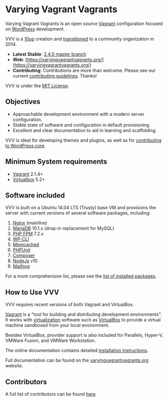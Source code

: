 # Varying Vagrant Vagrants

Varying Vagrant Vagrants is an open source [Vagrant](https://www.vagrantup.com) configuration focused on [WordPress](https://wordpress.org) development.

VVV is a [10up](https://10up.com) creation and [transitioned](http://10up.com/blog/varying-vagrant-vagrants-future/) to a community organization in 2014.

* **Latest Stable**: [2.4.0 master branch](https://github.com/Varying-Vagrant-Vagrants/VVV/tree/master)
* **Web**: [https://varyingvagrantvagrants.org/](https://varyingvagrantvagrants.org/)
* **Contributing**: Contributions are more than welcome. Please see our current [contributing guidelines](https://varyingvagrantvagrants.org/docs/en-US/contributing/). Thanks!

VVV is under the [MIT License](LICENSE).

## Objectives

* Approachable development environment with a modern server configuration.
* Stable state of software and configuration in default provisioning.
* Excellent and clear documentation to aid in learning and scaffolding.

VVV is ideal for developing themes and plugins, as well as for [contributing to WordPress core](https://make.wordpress.org/core/).

## Minimum System requirements

- [Vagrant](https://www.vagrantup.com) 2.1.4+
- [Virtualbox](https://www.virtualbox.org) 5.2+

## Software included

VVV is built on a Ubuntu 14.04 LTS (Trusty) base VM and provisions the server with current versions of several software packages, including:

1. [Nginx](http://nginx.org/) (mainline)
1. [MariaDB](https://mariadb.org/) 10.1.x (drop-in replacement for MySQL)
1. [PHP FPM](http://php-fpm.org/) 7.2.x
1. [WP-CLI](http://wp-cli.org/)
1. [Memcached](http://memcached.org/)
1. [PHPUnit](https://phpunit.de/)
1. [Composer](https://github.com/composer/composer)
1. [NodeJs](https://nodejs.org/) v10
1. [Mailhog](https://github.com/mailhog/MailHog)

For a more comprehensive list, please see the [list of installed packages](https://varyingvagrantvagrants.org/docs/en-US/installed-packages/).

## How to Use VVV

VVV requires recent versions of both Vagrant and VirtualBox.

[Vagrant](https://www.vagrantup.com) is a "tool for building and distributing development environments". It works with [virtualization](https://en.wikipedia.org/wiki/X86_virtualization) software such as [VirtualBox](https://www.virtualbox.org/) to provide a virtual machine sandboxed from your local environment.

Besides VirtualBox, provider support is also included for Parallels, Hyper-V, VMWare Fusion, and VMWare Workstation.

The online documentation contains detailed [installation instructions](https://varyingvagrantvagrants.org/docs/en-US/installation/).

Full documentation can be found on the [varyingvagrantvagrants.org](https://varyingvagrantvagrants.org) website.

## Contributors

A full list of contributors can be found [here](https://github.com/Varying-Vagrant-Vagrants/VVV/graphs/contributors).

